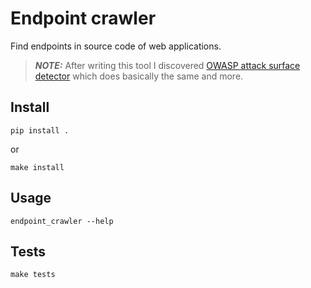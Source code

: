 # Endpoint crawler

Find endpoints in source code of web applications.

> **_NOTE:_** After writing this tool I discovered [OWASP attack surface detector](https://owasp.org/www-project-attack-surface-detector/) which does basically the same and more.

## Install

```
pip install .
```

or 

```
make install
```

## Usage

```
endpoint_crawler --help
```

## Tests

```
make tests
```
